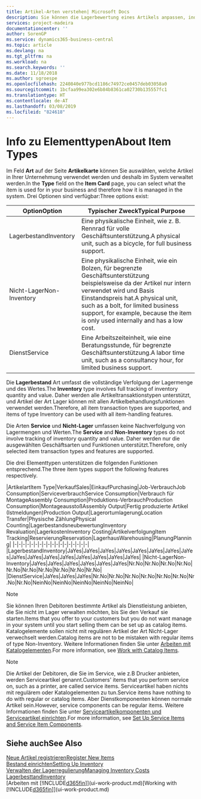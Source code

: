 ```yaml
---
title: Artikel-Arten verstehen| Microsoft Docs
description: Sie können die Lagerbewertung eines Artikels anpassen, indem Sie die FIFO. oder " Standard "oder Durchschnittskostenmethode anwenden, z. B. wenn Artikelkosten für Gründe, die keine Transaktionen betreffen, ändern.
services: project-madeira
documentationcenter: ''
author: SorenGP
ms.service: dynamics365-business-central
ms.topic: article
ms.devlang: na
ms.tgt_pltfrm: na
ms.workload: na
ms.search.keywords: ''
ms.date: 11/18/2018
ms.author: sgroespe
ms.openlocfilehash: 2240840e977bcd1186c74972ce0457deb03058a0
ms.sourcegitcommit: 1bcfaa99ea302e6b84b8361ca02730b135557fc1
ms.translationtype: HT
ms.contentlocale: de-AT
ms.lasthandoff: 03/08/2019
ms.locfileid: "824618"
---
```

# <a name="about-item-types"></a><span data-ttu-id="8ddcf-103">Info zu Elementtypen</span><span class="sxs-lookup"><span data-stu-id="8ddcf-103">About Item Types</span></span>
<span data-ttu-id="8ddcf-104">Im Feld **Art** auf der Seite **Artikelkarte** können Sie auswählen, welche Artikel in Ihrer Unternehmung verwendet werden und deshalb im System verwaltet werden.</span><span class="sxs-lookup"><span data-stu-id="8ddcf-104">In the **Type** field on the **Item Card** page, you can select what the item is used for in your business and therefore how it is managed in the system.</span></span> <span data-ttu-id="8ddcf-105">Drei Optionen sind verfügbar:</span><span class="sxs-lookup"><span data-stu-id="8ddcf-105">Three options exist:</span></span>

|<span data-ttu-id="8ddcf-106">Option</span><span class="sxs-lookup"><span data-stu-id="8ddcf-106">Option</span></span>|<span data-ttu-id="8ddcf-107">Typischer Zweck</span><span class="sxs-lookup"><span data-stu-id="8ddcf-107">Typical Purpose</span></span>|
|------|-----------|
|<span data-ttu-id="8ddcf-108">Lagerbestand</span><span class="sxs-lookup"><span data-stu-id="8ddcf-108">Inventory</span></span>|<span data-ttu-id="8ddcf-109">Eine physikalische Einheit, wie z. B. Rennrad für volle Geschäftsunterstützung.</span><span class="sxs-lookup"><span data-stu-id="8ddcf-109">A physical unit, such as a bicycle, for full business support.</span></span>|
|<span data-ttu-id="8ddcf-110">Nicht-Lager</span><span class="sxs-lookup"><span data-stu-id="8ddcf-110">Non-Inventory</span></span>|<span data-ttu-id="8ddcf-111">Eine physikalische Einheit, wie ein Bolzen, für begrenzte Geschäftsunterstützung beispielsweise da der Artikel nur intern verwendet wird und Basis Einstandspreis hat.</span><span class="sxs-lookup"><span data-stu-id="8ddcf-111">A physical unit, such as a bolt, for limited business support, for example, because the item is only used internally and has a low cost.</span></span>|
|<span data-ttu-id="8ddcf-112">Dienst</span><span class="sxs-lookup"><span data-stu-id="8ddcf-112">Service</span></span>|<span data-ttu-id="8ddcf-113">Eine Arbeitszeiteinheit, wie eine Beratungsstunde, für begrenzte Geschäftsunterstützung.</span><span class="sxs-lookup"><span data-stu-id="8ddcf-113">A labor time unit, such as a consultancy hour, for limited business support.</span></span>|

<span data-ttu-id="8ddcf-114">Die **Lagerbestand** Art umfasst die vollständige Verfolgung der Lagermenge und des Wertes.</span><span class="sxs-lookup"><span data-stu-id="8ddcf-114">The **Inventory** type involves full tracking of inventory quantity and value.</span></span> <span data-ttu-id="8ddcf-115">Daher werden alle Artikeltransaktionstypen unterstützt, und Artikel der Art Lager können mit allen Artikelbehandlungsfunktionen verwendet werden.</span><span class="sxs-lookup"><span data-stu-id="8ddcf-115">Therefore, all item transaction types are supported, and items of type Inventory can be used with all item-handling features.</span></span>

<span data-ttu-id="8ddcf-116">Die Arten **Service** und **Nicht-Lager** umfassen keine Nachverfolgung von Lagermengen und Werten.</span><span class="sxs-lookup"><span data-stu-id="8ddcf-116">The **Service** and **Non-Inventory** types do not involve tracking of inventory quantity and value.</span></span> <span data-ttu-id="8ddcf-117">Daher werden nur die ausgewählten Geschäftsarten und Funktionen unterstützt.</span><span class="sxs-lookup"><span data-stu-id="8ddcf-117">Therefore, only selected item transaction types and features are supported.</span></span>

<span data-ttu-id="8ddcf-118">Die drei Elementtypen unterstützen die folgenden Funktionen entsprechend.</span><span class="sxs-lookup"><span data-stu-id="8ddcf-118">The three item types support the following features respectively.</span></span>

|<span data-ttu-id="8ddcf-119">Artikelart</span><span class="sxs-lookup"><span data-stu-id="8ddcf-119">Item Type</span></span>|<span data-ttu-id="8ddcf-120">Verkauf</span><span class="sxs-lookup"><span data-stu-id="8ddcf-120">Sales</span></span>|<span data-ttu-id="8ddcf-121">Einkauf</span><span class="sxs-lookup"><span data-stu-id="8ddcf-121">Purchasing</span></span>|<span data-ttu-id="8ddcf-122">Job-Verbrauch</span><span class="sxs-lookup"><span data-stu-id="8ddcf-122">Job Consumption</span></span>|<span data-ttu-id="8ddcf-123">Serviceverbrauch</span><span class="sxs-lookup"><span data-stu-id="8ddcf-123">Service Consumption</span></span>|<span data-ttu-id="8ddcf-124">Verbrauch für Montage</span><span class="sxs-lookup"><span data-stu-id="8ddcf-124">Assembly Consumption</span></span>|<span data-ttu-id="8ddcf-125">Produktions-Verbrauch</span><span class="sxs-lookup"><span data-stu-id="8ddcf-125">Production Consumption</span></span>|<span data-ttu-id="8ddcf-126">Montageausstoß</span><span class="sxs-lookup"><span data-stu-id="8ddcf-126">Assembly Output</span></span>|<span data-ttu-id="8ddcf-127">Fertig produzierte Artikel (Istmeldungen)</span><span class="sxs-lookup"><span data-stu-id="8ddcf-127">Production Output</span></span>|<span data-ttu-id="8ddcf-128">Lagerortumlagerung</span><span class="sxs-lookup"><span data-stu-id="8ddcf-128">Location Transfer</span></span>|<span data-ttu-id="8ddcf-129">Physische Zählung</span><span class="sxs-lookup"><span data-stu-id="8ddcf-129">Physical Counting</span></span>|<span data-ttu-id="8ddcf-130">Lagerbestandsneubewertung</span><span class="sxs-lookup"><span data-stu-id="8ddcf-130">Inventory Revaluation</span></span>|<span data-ttu-id="8ddcf-131">Lagerkosten</span><span class="sxs-lookup"><span data-stu-id="8ddcf-131">Inventory Costing</span></span>|<span data-ttu-id="8ddcf-132">Artikelverfolgung</span><span class="sxs-lookup"><span data-stu-id="8ddcf-132">Item Tracking</span></span>|<span data-ttu-id="8ddcf-133">Reservierung</span><span class="sxs-lookup"><span data-stu-id="8ddcf-133">Reservation</span></span>|<span data-ttu-id="8ddcf-134">Lagerhaus</span><span class="sxs-lookup"><span data-stu-id="8ddcf-134">Warehousing</span></span>|<span data-ttu-id="8ddcf-135">Planung</span><span class="sxs-lookup"><span data-stu-id="8ddcf-135">Planning</span></span>|
|-|-|-|-|-|-|-|-|-|-|-|-|-|-|-|-|-|-|
|<span data-ttu-id="8ddcf-136">Lagerbestand</span><span class="sxs-lookup"><span data-stu-id="8ddcf-136">Inventory</span></span>|<span data-ttu-id="8ddcf-137">Ja</span><span class="sxs-lookup"><span data-stu-id="8ddcf-137">Yes</span></span>|<span data-ttu-id="8ddcf-138">Ja</span><span class="sxs-lookup"><span data-stu-id="8ddcf-138">Yes</span></span>|<span data-ttu-id="8ddcf-139">Ja</span><span class="sxs-lookup"><span data-stu-id="8ddcf-139">Yes</span></span>|<span data-ttu-id="8ddcf-140">Ja</span><span class="sxs-lookup"><span data-stu-id="8ddcf-140">Yes</span></span>|<span data-ttu-id="8ddcf-141">Ja</span><span class="sxs-lookup"><span data-stu-id="8ddcf-141">Yes</span></span>|<span data-ttu-id="8ddcf-142">Ja</span><span class="sxs-lookup"><span data-stu-id="8ddcf-142">Yes</span></span>|<span data-ttu-id="8ddcf-143">Ja</span><span class="sxs-lookup"><span data-stu-id="8ddcf-143">Yes</span></span>|<span data-ttu-id="8ddcf-144">Ja</span><span class="sxs-lookup"><span data-stu-id="8ddcf-144">Yes</span></span>|<span data-ttu-id="8ddcf-145">Ja</span><span class="sxs-lookup"><span data-stu-id="8ddcf-145">Yes</span></span>|<span data-ttu-id="8ddcf-146">Ja</span><span class="sxs-lookup"><span data-stu-id="8ddcf-146">Yes</span></span>|<span data-ttu-id="8ddcf-147">Ja</span><span class="sxs-lookup"><span data-stu-id="8ddcf-147">Yes</span></span>|<span data-ttu-id="8ddcf-148">Ja</span><span class="sxs-lookup"><span data-stu-id="8ddcf-148">Yes</span></span>|<span data-ttu-id="8ddcf-149">Ja</span><span class="sxs-lookup"><span data-stu-id="8ddcf-149">Yes</span></span>|<span data-ttu-id="8ddcf-150">Ja</span><span class="sxs-lookup"><span data-stu-id="8ddcf-150">Yes</span></span>|<span data-ttu-id="8ddcf-151">Ja</span><span class="sxs-lookup"><span data-stu-id="8ddcf-151">Yes</span></span>|<span data-ttu-id="8ddcf-152">Ja</span><span class="sxs-lookup"><span data-stu-id="8ddcf-152">Yes</span></span>|
|<span data-ttu-id="8ddcf-153">Nicht-Lager</span><span class="sxs-lookup"><span data-stu-id="8ddcf-153">Non-Inventory</span></span>|<span data-ttu-id="8ddcf-154">Ja</span><span class="sxs-lookup"><span data-stu-id="8ddcf-154">Yes</span></span>|<span data-ttu-id="8ddcf-155">Ja</span><span class="sxs-lookup"><span data-stu-id="8ddcf-155">Yes</span></span>|<span data-ttu-id="8ddcf-156">Ja</span><span class="sxs-lookup"><span data-stu-id="8ddcf-156">Yes</span></span>|<span data-ttu-id="8ddcf-157">Ja</span><span class="sxs-lookup"><span data-stu-id="8ddcf-157">Yes</span></span>|<span data-ttu-id="8ddcf-158">Ja</span><span class="sxs-lookup"><span data-stu-id="8ddcf-158">Yes</span></span>|<span data-ttu-id="8ddcf-159">Ja</span><span class="sxs-lookup"><span data-stu-id="8ddcf-159">Yes</span></span>|<span data-ttu-id="8ddcf-160">Nr.</span><span class="sxs-lookup"><span data-stu-id="8ddcf-160">No</span></span>|<span data-ttu-id="8ddcf-161">Nr.</span><span class="sxs-lookup"><span data-stu-id="8ddcf-161">No</span></span>|<span data-ttu-id="8ddcf-162">Nr.</span><span class="sxs-lookup"><span data-stu-id="8ddcf-162">No</span></span>|<span data-ttu-id="8ddcf-163">Nr.</span><span class="sxs-lookup"><span data-stu-id="8ddcf-163">No</span></span>|<span data-ttu-id="8ddcf-164">Nr.</span><span class="sxs-lookup"><span data-stu-id="8ddcf-164">No</span></span>|<span data-ttu-id="8ddcf-165">Nr.</span><span class="sxs-lookup"><span data-stu-id="8ddcf-165">No</span></span>|<span data-ttu-id="8ddcf-166">Nr.</span><span class="sxs-lookup"><span data-stu-id="8ddcf-166">No</span></span>|<span data-ttu-id="8ddcf-167">Nr.</span><span class="sxs-lookup"><span data-stu-id="8ddcf-167">No</span></span>|<span data-ttu-id="8ddcf-168">Nr.</span><span class="sxs-lookup"><span data-stu-id="8ddcf-168">No</span></span>|<span data-ttu-id="8ddcf-169">Nr.</span><span class="sxs-lookup"><span data-stu-id="8ddcf-169">No</span></span>|
|<span data-ttu-id="8ddcf-170">Dienst</span><span class="sxs-lookup"><span data-stu-id="8ddcf-170">Service</span></span>|<span data-ttu-id="8ddcf-171">Ja</span><span class="sxs-lookup"><span data-stu-id="8ddcf-171">Yes</span></span>|<span data-ttu-id="8ddcf-172">Ja</span><span class="sxs-lookup"><span data-stu-id="8ddcf-172">Yes</span></span>|<span data-ttu-id="8ddcf-173">Ja</span><span class="sxs-lookup"><span data-stu-id="8ddcf-173">Yes</span></span>|<span data-ttu-id="8ddcf-174">Nr.</span><span class="sxs-lookup"><span data-stu-id="8ddcf-174">No</span></span>|<span data-ttu-id="8ddcf-175">Nr.</span><span class="sxs-lookup"><span data-stu-id="8ddcf-175">No</span></span>|<span data-ttu-id="8ddcf-176">Nr.</span><span class="sxs-lookup"><span data-stu-id="8ddcf-176">No</span></span>|<span data-ttu-id="8ddcf-177">Nr.</span><span class="sxs-lookup"><span data-stu-id="8ddcf-177">No</span></span>|<span data-ttu-id="8ddcf-178">Nr.</span><span class="sxs-lookup"><span data-stu-id="8ddcf-178">No</span></span>|<span data-ttu-id="8ddcf-179">Nr.</span><span class="sxs-lookup"><span data-stu-id="8ddcf-179">No</span></span>|<span data-ttu-id="8ddcf-180">Nr.</span><span class="sxs-lookup"><span data-stu-id="8ddcf-180">No</span></span>|<span data-ttu-id="8ddcf-181">Nr.</span><span class="sxs-lookup"><span data-stu-id="8ddcf-181">No</span></span>|<span data-ttu-id="8ddcf-182">Nein</span><span class="sxs-lookup"><span data-stu-id="8ddcf-182">No</span></span>|<span data-ttu-id="8ddcf-183">Nein</span><span class="sxs-lookup"><span data-stu-id="8ddcf-183">No</span></span>|<span data-ttu-id="8ddcf-184">Nein</span><span class="sxs-lookup"><span data-stu-id="8ddcf-184">No</span></span>|<span data-ttu-id="8ddcf-185">Nein</span><span class="sxs-lookup"><span data-stu-id="8ddcf-185">No</span></span>|<span data-ttu-id="8ddcf-186">Nein</span><span class="sxs-lookup"><span data-stu-id="8ddcf-186">No</span></span>|

> [!NOTE]
> <span data-ttu-id="8ddcf-187">Sie können Ihren Debitoren bestimmte Artikel als Dienstleistung anbieten, die Sie nicht im Lager verwalten möchten, bis Sie den Verkauf sie starten.</span><span class="sxs-lookup"><span data-stu-id="8ddcf-187">Items that you offer to your customers but you do not want manage in your system until you start selling them can be set up as catalog items.</span></span> <span data-ttu-id="8ddcf-188">Katalogelemente sollen nicht mit regulären Artikel der Art Nicht-Lager verwechselt werden.</span><span class="sxs-lookup"><span data-stu-id="8ddcf-188">Catalog items are not to be mistaken with regular items of type Non-Inventory.</span></span> <span data-ttu-id="8ddcf-189">Weitere Informationen finden Sie unter [Arbeiten mit Katalogelementen](inventory-how-work-nonstock-items.md).</span><span class="sxs-lookup"><span data-stu-id="8ddcf-189">For more information, see [Work with Catalog Items](inventory-how-work-nonstock-items.md).</span></span>

> [!NOTE]
> <span data-ttu-id="8ddcf-190">Die Artikel der Debitoren, die Sie im Service, wie z.B Drucker anbieten, werden Serviceartikel genannt.</span><span class="sxs-lookup"><span data-stu-id="8ddcf-190">Customers' items that you perform service on, such as a printer, are called service items.</span></span> <span data-ttu-id="8ddcf-191">Serviceartikel haben nichts mit regulärem oder Katalogelementen zu tun.</span><span class="sxs-lookup"><span data-stu-id="8ddcf-191">Service items have nothing to do with regular or catalog items.</span></span> <span data-ttu-id="8ddcf-192">Aber Dienstkomponenten können normale Artikel sein.</span><span class="sxs-lookup"><span data-stu-id="8ddcf-192">However, service components can be regular items.</span></span> <span data-ttu-id="8ddcf-193">Weitere Informationen finden Sie unter [Serviceartikelkomponenten und Serviceartikel einrichten](service-how-setup-service-items.md).</span><span class="sxs-lookup"><span data-stu-id="8ddcf-193">For more information, see [Set Up Service Items and Service Item Components](service-how-setup-service-items.md).</span></span>

## <a name="see-also"></a><span data-ttu-id="8ddcf-194">Siehe auch</span><span class="sxs-lookup"><span data-stu-id="8ddcf-194">See Also</span></span>
[<span data-ttu-id="8ddcf-195">Neue Artikel registrieren</span><span class="sxs-lookup"><span data-stu-id="8ddcf-195">Register New Items</span></span>](inventory-how-register-new-items.md)  
[<span data-ttu-id="8ddcf-196">Bestand einrichten</span><span class="sxs-lookup"><span data-stu-id="8ddcf-196">Setting Up Inventory</span></span>](inventory-setup-inventory.md)  
[<span data-ttu-id="8ddcf-197">Verwalten der Lagerregulierung</span><span class="sxs-lookup"><span data-stu-id="8ddcf-197">Managing Inventory Costs</span></span>](finance-manage-inventory-costs.md)  
[<span data-ttu-id="8ddcf-198">Lagerbesttand</span><span class="sxs-lookup"><span data-stu-id="8ddcf-198">Inventory</span></span>](inventory-manage-inventory.md)  
<span data-ttu-id="8ddcf-199">[Arbeiten mit [!INCLUDE[d365fin](includes/d365fin_md.md)]](ui-work-product.md)</span><span class="sxs-lookup"><span data-stu-id="8ddcf-199">[Working with [!INCLUDE[d365fin](includes/d365fin_md.md)]](ui-work-product.md)</span></span>
